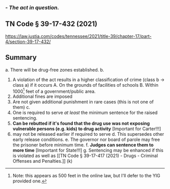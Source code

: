 ### *- The act in question.*

## TN Code § 39-17-432 (2021) 

https://law.justia.com/codes/tennessee/2021/title-39/chapter-17/part-4/section-39-17-432/
## Summary

a. There will be drug-free zones established.
b. 
1. A violation of the act results in a higher classification of crime (class b -> class a) if it occurs
	A. On the grounds of facilities of schools
	B. Within 1000[^1] feet of a government/public area.
2. Additional fines are imposed
3. Are not given additional punishment in rare cases (this is not one of them)
c. 
1. One is required to serve *at least* the minimum sentence for the raised sentencing.
2. **Can be rebutted if it's found that the drug use was not exposing vulnerable persons (e.g. kids) to drug activity** [Important for Carter!!!]
3. may not be released earlier if required to serve
d. This supersedes other early release conditions.
e. The governor nor board of parole may free the prisoner before minimum time.
f. **Judges can sentence them to more time** [Important for State!!!]
g. Sentencing may be enhanced if this is violated as well as [[TN Code § 39-17-417 (2021) - Drugs - Criminal Offenses and Penalties.]] (k) 

[^1]: Note: this appears as 500 feet in the online law, but I'll defer to the YIG provided one.